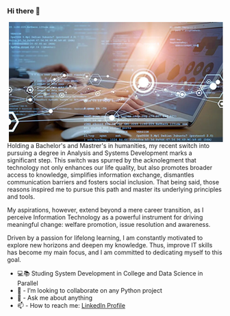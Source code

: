 ### Hi there 👋

<img align="right" width="500" src="https://github.com/VitorCamposAds/Imagem/raw/main/imagem%20github.jpg">

Holding a Bachelor's and Mastrer's in humanities, my recent switch into pursuing a degree in Analysis and Systems Development marks a significant step. This switch was spurred by the acknolegment that technology not only enhances our life quality, but also promotes broader access to knowledge, simplifies information exchange, dismantles communication barriers and fosters social inclusion. That being said, those reasons inspired me to pursue this path and master its underlying principles and tools.

My aspirations, however, extend beyond a mere career transition, as I perceive Information Technology as a powerful instrument for driving meaningful change: welfare promotion, issue resolution and awareness.

Driven by a passion for lifelong learning, I am constantly motivated to explore new horizons and deepen my knowledge. Thus, improve IT skills has become my main focus, and I am committed to dedicating myself to this goal.


- 💻📚 Studing System Development in College and Data Science in Parallel
- 👯 -  I’m looking to collaborate on any Python project
- 💬 -  Ask me about anything
- 📫 -  How to reach me: [LinkedIn Profile](https://www.linkedin.com/in/vitor-campos-0b096122a)

